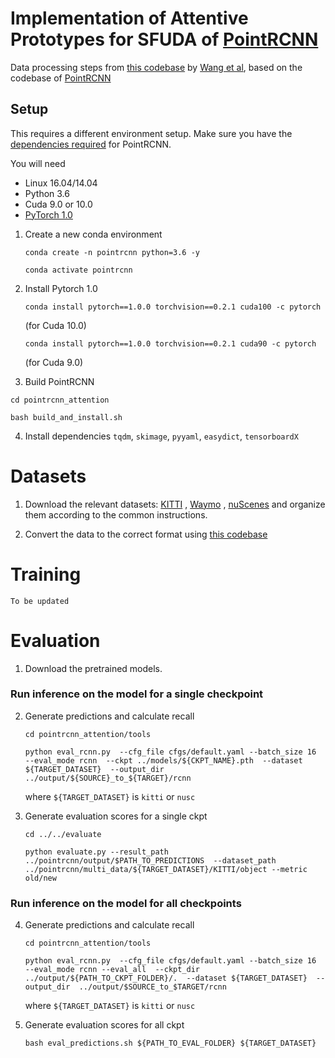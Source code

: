# Implementation of Attentive Prototypes for SFUDA of [PointRCNN](https://github.com/sshaoshuai/PointRCNN) 

Data processing steps from [this codebase](https://github.com/cxy1997/3D_adapt_auto_driving) by [Wang et al](https://arxiv.org/abs/2005.08139), based on the codebase of [PointRCNN](https://github.com/sshaoshuai/PointRCNN) 

## Setup

This requires a different environment setup. Make sure you have the [dependencies required](https://github.com/sshaoshuai/PointRCNN#installation) for PointRCNN.

You will need 

 - Linux 16.04/14.04
 - Python 3.6
 - Cuda 9.0 or 10.0
 - [PyTorch 1.0](https://pytorch.org/get-started/previous-versions/#v100)



1. Create a new conda environment 

   ```
   conda create -n pointrcnn python=3.6 -y
   ```
  
   ```
   conda activate pointrcnn
   ```


2. Install Pytorch 1.0

   ```
   conda install pytorch==1.0.0 torchvision==0.2.1 cuda100 -c pytorch
   ``` 
   (for Cuda 10.0) 

   ```
   conda install pytorch==1.0.0 torchvision==0.2.1 cuda90 -c pytorch
   ``` 
   (for Cuda 9.0)  
  
3. Build PointRCNN

  ```
  cd pointrcnn_attention
  ```

  ```
  bash build_and_install.sh
  ```
  
  
4. Install dependencies `tqdm`, `skimage`, `pyyaml`, `easydict`, `tensorboardX`

# Datasets

1. Download the relevant datasets: [KITTI](http://www.cvlibs.net/datasets/kitti/eval_object.php?obj_benchmark=3d) , [Waymo](https://waymo.com/intl/en_us/dataset-download-terms/) , [nuScenes](https://www.nuscenes.org/download) and organize them according to the common instructions.

2. Convert the data to the correct format using [this codebase](https://github.com/cxy1997/3D_adapt_auto_driving#training-to-be-updated)


# Training

`To be updated`

# Evaluation

1. Download the pretrained models.



### Run inference on the model for a single checkpoint

2. Generate predictions and calculate recall

   ```
   cd pointrcnn_attention/tools

   python eval_rcnn.py  --cfg_file cfgs/default.yaml --batch_size 16  --eval_mode rcnn  --ckpt ../models/${CKPT_NAME}.pth  --dataset ${TARGET_DATASET}  --output_dir  ../output/${SOURCE}_to_${TARGET}/rcnn
   ```
   
    where `${TARGET_DATASET}` is `kitti` or `nusc`
    
3. Generate evaluation scores for a single ckpt

   ```
   cd ../../evaluate

   python evaluate.py --result_path ../pointrcnn/output/$PATH_TO_PREDICTIONS  --dataset_path ../pointrcnn/multi_data/${TARGET_DATASET}/KITTI/object --metric  old/new
   ```

    
    
 
### Run inference on the model for all checkpoints

4. Generate predictions and calculate recall

   ```
   cd pointrcnn_attention/tools
   ```

   ```
   python eval_rcnn.py  --cfg_file cfgs/default.yaml --batch_size 16  --eval_mode rcnn --eval_all  --ckpt_dir ../output/${PATH_TO_CKPT_FOLDER}/.  --dataset ${TARGET_DATASET}  --output_dir  ../output/$SOURCE_to_$TARGET/rcnn
   ```
   
    where `${TARGET_DATASET}` is `kitti` or `nusc`
    
5. Generate evaluation scores for all ckpt


    ```
    bash eval_predictions.sh ${PATH_TO_EVAL_FOLDER} ${TARGET_DATASET}
    ```
    
    
 
    
    




